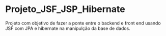 # Projeto_JSF_JSP_Hibernate
Projeto com objetivo de fazer a ponte entre o backend e front end usando JSF com JPA e hibernate na manipulção da base de dados.
